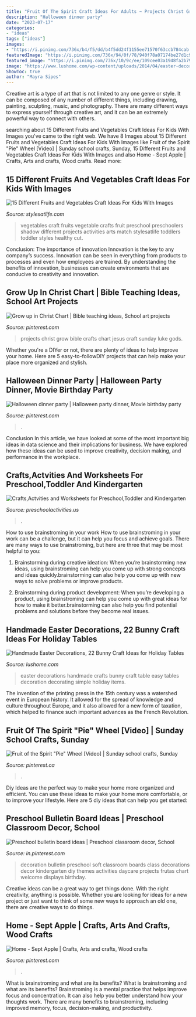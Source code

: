 ```yaml
---
title: "Fruit Of The Spirit Craft Ideas For Adults ~ Projects Christ Grow Bible Crafts Chart Jesus Craft Sunday Luke Gods"
description: "Halloween dinner party"
date: "2023-07-17"
categories:
- "ideas"
tags: ["ideas"]
images:
- "https://i.pinimg.com/736x/b4/f5/dd/b4f5dd24f1155ee71570f63ccb784cab.jpg"
featuredImage: "https://i.pinimg.com/736x/94/0f/78/940f78a07174be27d1c9b84f475d97af--inspiring-words-art-projects.jpg"
featured_image: "https://i.pinimg.com/736x/10/9c/ee/109cee03a1948fa2b790ced375bdc4f4.jpg"
image: "https://www.lushome.com/wp-content/uploads/2014/04/easter-decorating-recycled-crafts-tables-decorations-9.jpg"
ShowToc: true
author: "Mayra Sipes"
---
```



Creative art is a type of art that is not limited to any one genre or style. It can be composed of any number of different things, including drawing, painting, sculpting, music, and photography. There are many different ways to express yourself through creative art, and it can be an extremely powerful way to connect with others.

	

		
searching about 15 Different Fruits and Vegetables Craft Ideas For Kids With Images you've came to the right web. We have 8 Images about 15 Different Fruits and Vegetables Craft Ideas For Kids With Images like Fruit of the Spirit &quot;Pie&quot; Wheel [Video] | Sunday school crafts, Sunday, 15 Different Fruits and Vegetables Craft Ideas For Kids With Images and also Home - Sept Apple | Crafts, Arts and crafts, Wood crafts. Read more:
		
    
## 15 Different Fruits And Vegetables Craft Ideas For Kids With Images

<img loading=lazy src="https://i.pinimg.com/736x/f0/9f/36/f09f3639260cc969851832b4c200bca8--vegetable-crafts-fruits-and-vegetables.jpg" onerror="this.onerror=null;this.src='https://tse3.mm.bing.net/th?id=OIP.tDDhuu_nIEqTyWE5ZeoP_QAAAA&amp;pid=15.1';" alt="15 Different Fruits and Vegetables Craft Ideas For Kids With Images">

_Source: stylesatlife.com_

>vegetables craft fruits vegetable crafts fruit preschool preschoolers shadow different projects activities arts match stylesatlife toddlers toddler styles healthy cut. 

	

Conclusion: The importance of innovation
Innovation is the key to any company’s success. Innovation can be seen in everything from products to processes and even how employees are trained. By understanding the benefits of innovation, businesses can create environments that are conducive to creativity and innovation.

    
## Grow Up In Christ Chart | Bible Teaching Ideas, School Art Projects

<img loading=lazy src="https://i.pinimg.com/736x/94/0f/78/940f78a07174be27d1c9b84f475d97af--inspiring-words-art-projects.jpg" onerror="this.onerror=null;this.src='https://tse2.mm.bing.net/th?id=OIP.KcEArB49lIAa-SJOLuo1FAHaJ3&amp;pid=15.1';" alt="Grow up in Christ Chart | Bible teaching ideas, School art projects">

_Source: pinterest.com_

>projects christ grow bible crafts chart jesus craft sunday luke gods. 

	

Whether you're a DIYer or not, there are plenty of ideas to help improve your home. Here are 5 easy-to-followDIY projects that can help make your place more organized and stylish.

    
## Halloween Dinner Party | Halloween Party Dinner, Movie Birthday Party

<img loading=lazy src="https://i.pinimg.com/736x/55/79/a6/5579a6a01ef288a33e2110e68f57e8db--halloween-dinner-parties-dinners.jpg" onerror="this.onerror=null;this.src='https://tse3.mm.bing.net/th?id=OIP.o5HsWCew6AIFDtr5lNR-dQHaJ3&amp;pid=15.1';" alt="Halloween dinner party | Halloween party dinner, Movie birthday party">

_Source: pinterest.com_

>. 

	

Conclusion
In this article, we have looked at some of the most important big ideas in data science and their implications for business. We have explored how these ideas can be used to improve creativity, decision making, and performance in the workplace.

    
## Crafts,Actvities And Worksheets For Preschool,Toddler And Kindergarten

<img loading=lazy src="http://www.preschoolactivities.us/wp-content/uploads/2015/02/easter-bunny-craft-idea-11.jpg" onerror="this.onerror=null;this.src='https://tse4.mm.bing.net/th?id=OIP.GAi-37hE4-g16f1K3sbn0gDhEs&amp;pid=15.1';" alt="Crafts,Actvities and Worksheets for Preschool,Toddler and Kindergarten">

_Source: preschoolactivities.us_

>. 

	

How to use brainstroming in your work
How to use brainstroming in your work can be a challenge, but it can help you focus and achieve goals. There are many ways to use brainstroming, but here are three that may be most helpful to you:
1. Brainstorming during creative ideation: When you’re brainstorming new ideas, using brainstroming can help you come up with strong concepts and ideas quickly.brainstorming can also help you come up with new ways to solve problems or improve products.

2. Brainstorming during product development: When you’re developing a product, using brainstroming can help you come up with great ideas for how to make it better.brainstorming can also help you find potential problems and solutions before they become real issues.


    
## Handmade Easter Decorations, 22 Bunny Craft Ideas For Holiday Tables

<img loading=lazy src="https://www.lushome.com/wp-content/uploads/2014/04/easter-decorating-recycled-crafts-tables-decorations-9.jpg" onerror="this.onerror=null;this.src='https://tse2.mm.bing.net/th?id=OIP.J-7YR3nwAtgYmANoDgGo3gHaHa&amp;pid=15.1';" alt="Handmade Easter Decorations, 22 Bunny Craft Ideas for Holiday Tables">

_Source: lushome.com_

>easter decorations handmade crafts bunny craft table easy tables decoration decorating simple holiday items. 

	

The invention of the printing press in the 15th century was a watershed event in European history. It allowed for the spread of knowledge and culture throughout Europe, and it also allowed for a new form of taxation, which helped to finance such important advances as the French Revolution.

    
## Fruit Of The Spirit &quot;Pie&quot; Wheel [Video] | Sunday School Crafts, Sunday

<img loading=lazy src="https://i.pinimg.com/736x/10/9c/ee/109cee03a1948fa2b790ced375bdc4f4.jpg" onerror="this.onerror=null;this.src='https://tse2.mm.bing.net/th?id=OIP.YhZwc-mUVsEkgUSTBOEwBwHaO0&amp;pid=15.1';" alt="Fruit of the Spirit &quot;Pie&quot; Wheel [Video] | Sunday school crafts, Sunday">

_Source: pinterest.ca_

>. 

	

Diy Ideas are the perfect way to make your home more organized and efficient. You can use these ideas to make your home more comfortable, or to improve your lifestyle. Here are 5 diy ideas that can help you get started: 

    
## Preschool Bulletin Board Ideas | Preschool Classroom Decor, School

<img loading=lazy src="https://i.pinimg.com/736x/87/83/db/8783dbacbaa5317c1888475b2214f28b.jpg" onerror="this.onerror=null;this.src='https://tse2.mm.bing.net/th?id=OIP.sqXbCRaF6_qv8KPsSe2z2wHaKM&amp;pid=15.1';" alt="Preschool bulletin board ideas | Preschool classroom decor, School">

_Source: in.pinterest.com_

>decoration bulletin preschool soft classroom boards class decorations decor kindergarten diy themes activities daycare projects frutas chart welcome displays birthday. 

	

Creative ideas can be a great way to get things done. With the right creativity, anything is possible. Whether you are looking for ideas for a new project or just want to think of some new ways to approach an old one, there are creative ways to do things.

    
## Home - Sept Apple | Crafts, Arts And Crafts, Wood Crafts

<img loading=lazy src="https://i.pinimg.com/736x/b4/f5/dd/b4f5dd24f1155ee71570f63ccb784cab.jpg" onerror="this.onerror=null;this.src='https://tse2.mm.bing.net/th?id=OIP._FDM2-vIzFh6GRzCVYd07QHaHa&amp;pid=15.1';" alt="Home - Sept Apple | Crafts, Arts and crafts, Wood crafts">

_Source: pinterest.com_

>. 

	

What is brainstroming and what are its benefits?
What is brainstroming and what are its benefits? Brainstroming is a mental practice that helps improve focus and concentration. It can also help you better understand how your thoughts work. There are many benefits to brainstroming, including improved memory, focus, decision-making, and productivity.

